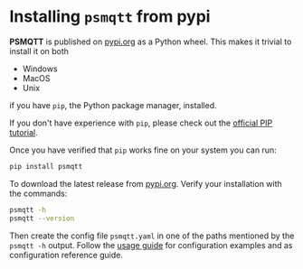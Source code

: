 # Installing `psmqtt` from pypi

**PSMQTT** is published on [pypi.org](https://pypi.org/project/psmqtt/) as a Python wheel.
This makes it trivial to install it on both

* Windows
* MacOS
* Unix

if you have `pip`, the Python package manager, installed.

If you don't have experience with `pip`, please check out the [official PIP tutorial](https://packaging.python.org/en/latest/tutorials/installing-packages/).

Once you have verified that `pip` works fine on your system you can run:

```sh
pip install psmqtt
```

To download the latest release from [pypi.org](https://pypi.org/project/psmqtt/).
Verify your installation with the commands:

```sh
psmqtt -h
psmqtt --version
```

Then create the config file `psmqtt.yaml` in one of the paths mentioned by the `psmqtt -h` output.
Follow the [usage guide](usage.md) for configuration examples and as configuration reference guide.
